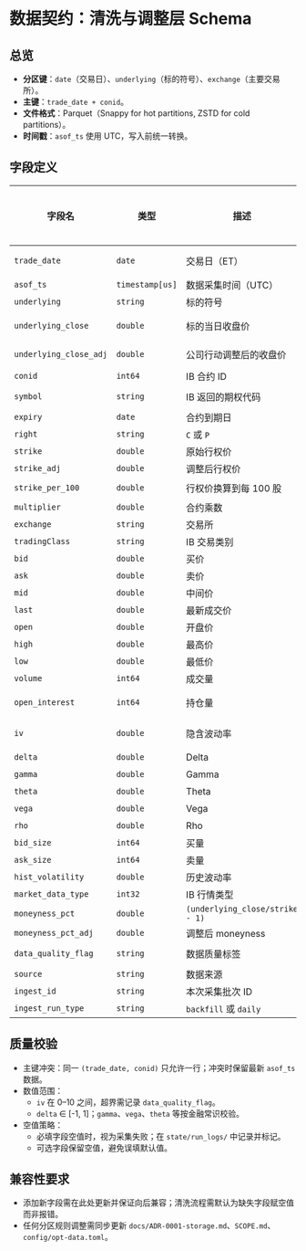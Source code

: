 # 数据契约：清洗与调整层 Schema

## 总览
- **分区键**：`date`（交易日）、`underlying`（标的符号）、`exchange`（主要交易所）。
- **主键**：`trade_date + conid`。
- **文件格式**：Parquet（Snappy for hot partitions, ZSTD for cold partitions）。
- **时间戳**：`asof_ts` 使用 UTC，写入前统一转换。

## 字段定义
| 字段名 | 类型 | 描述 | 允许为空 | 备注 |
| --- | --- | --- | --- | --- |
| `trade_date` | `date` | 交易日（ET） | 否 | 与分区字段 `date` 一致 |
| `asof_ts` | `timestamp[us]` | 数据采集时间（UTC） | 否 | 精度微秒 |
| `underlying` | `string` | 标的符号 | 否 | 大写字母 |
| `underlying_close` | `double` | 标的当日收盘价 | 否 | 来自 IB 或外部行情 |
| `underlying_close_adj` | `double` | 公司行动调整后的收盘价 | 是 | 无调整时等于 `underlying_close` |
| `conid` | `int64` | IB 合约 ID | 否 | 主键之一 |
| `symbol` | `string` | IB 返回的期权代码 | 否 | e.g. `AAPL  240621C00180000` |
| `expiry` | `date` | 合约到期日 | 否 | ISO-8601 |
| `right` | `string` | `C` 或 `P` | 否 | |
| `strike` | `double` | 原始行权价 | 否 | |
| `strike_adj` | `double` | 调整后行权价 | 是 | 参考乘数/拆分 |
| `strike_per_100` | `double` | 行权价换算到每 100 股 | 是 | `strike * (100/multiplier)` |
| `multiplier` | `double` | 合约乘数 | 否 | 通常 100 |
| `exchange` | `string` | 交易所 | 否 | 与分区字段一致 |
| `tradingClass` | `string` | IB 交易类别 | 否 | |
| `bid` | `double` | 买价 | 否 | |
| `ask` | `double` | 卖价 | 否 | |
| `mid` | `double` | 中间价 | 是 | `(bid + ask)/2` |
| `last` | `double` | 最新成交价 | 是 | |
| `open` | `double` | 开盘价 | 是 | 若缺失保持空值 |
| `high` | `double` | 最高价 | 是 | |
| `low` | `double` | 最低价 | 是 | |
| `volume` | `int64` | 成交量 | 否 | |
| `open_interest` | `int64` | 持仓量 | 否 | 若缺失需在 QA 中标记 |
| `iv` | `double` | 隐含波动率 | 否 | 0-10 之间应在 QA 校验 |
| `delta` | `double` | Delta | 否 | |
| `gamma` | `double` | Gamma | 否 | |
| `theta` | `double` | Theta | 否 | |
| `vega` | `double` | Vega | 否 | |
| `rho` | `double` | Rho | 是 | IB 返回则保留 |
| `bid_size` | `int64` | 买量 | 是 | |
| `ask_size` | `int64` | 卖量 | 是 | |
| `hist_volatility` | `double` | 历史波动率 | 是 | 依赖权限 |
| `market_data_type` | `int32` | IB 行情类型 | 否 | 参考 IB API 文档 |
| `moneyness_pct` | `double` | `(underlying_close/strike - 1)` | 否 | |
| `moneyness_pct_adj` | `double` | 调整后 moneyness | 是 | |
| `data_quality_flag` | `string` | 数据质量标签 | 是 | e.g. `missing_oi`, `delayed` |
| `source` | `string` | 数据来源 | 否 | 固定 `IBKR` |
| `ingest_id` | `string` | 本次采集批次 ID | 否 | UUID |
| `ingest_run_type` | `string` | `backfill` 或 `daily` | 否 | |

## 质量校验
- 主键冲突：同一 `(trade_date, conid)` 只允许一行；冲突时保留最新 `asof_ts` 数据。
- 数值范围：
  - `iv` 在 0–10 之间，超界需记录 `data_quality_flag`。
  - `delta` ∈ [-1, 1]；`gamma`、`vega`、`theta` 等按金融常识校验。
- 空值策略：
  - 必填字段空值时，视为采集失败；在 `state/run_logs/` 中记录并标记。
  - 可选字段保留空值，避免误填默认值。

## 兼容性要求
- 添加新字段需在此处更新并保证向后兼容；清洗流程需默认为缺失字段赋空值而非报错。
- 任何分区规则调整需同步更新 `docs/ADR-0001-storage.md`、`SCOPE.md`、`config/opt-data.toml`。
